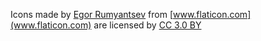 Icons made by [Egor Rumyantsev](http://www.flaticon.com/authors/egor-rumyantsev)
from [www.flaticon.com](www.flaticon.com) 
are licensed by [CC 3.0 BY](http://creativecommons.org/licenses/by/3.0/)